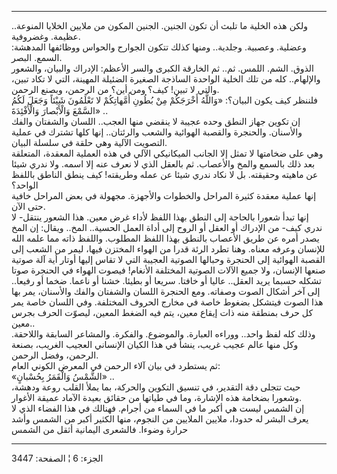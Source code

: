 ------------------------------------------------------------------------

ولكن هذه الخلية ما تلبث أن تكون الجنين. الجنين المكون من ملايين الخلايا
المنوعة.. عظيمة. وغضروفية.  
وعضلية. وعصبية. وجلدية.. ومنها كذلك تتكون الجوارح والحواس ووظائفها
المدهشة: السمع. البصر.  
الذوق. الشم. اللمس. ثم.. ثم الخارقة الكبرى والسر الأعظم: الإدراك
والبيان، والشعور والإلهام.. كله من تلك الخلية الواحدة الساذجة الصغيرة
الضئيلة المهينة، التي لا تكاد تبين، والتي لا تبين! كيف؟ ومن أين؟ من
الرحمن، وبصنع الرحمن.  
فلننظر كيف يكون البيان؟: «وَاللَّهُ أَخْرَجَكُمْ مِنْ بُطُونِ أُمَّهاتِكُمْ لا تَعْلَمُونَ شَيْئاً
وَجَعَلَ لَكُمُ السَّمْعَ وَالْأَبْصارَ وَالْأَفْئِدَةَ» ..  
إن تكوين جهاز النطق وحده عجيبة لا ينقضي منها العجب.. اللسان والشفتان
والفك والأسنان. والحنجرة والقصبة الهوائية والشعب والرئتان.. إنها كلها
تشترك في عملية التصويت الآلية وهي حلقة في سلسلة البيان.  
وهي على ضخامتها لا تمثل إلا الجانب الميكانيكي الآلي في هذه العملية
المعقدة، المتعلقة بعد ذلك بالسمع والمخ والأعصاب. ثم بالعقل الذي لا نعرف
عنه إلا اسمه. ولا ندري شيئا عن ماهيته وحقيقته. بل لا نكاد ندري شيئا عن
عمله وطريقته! كيف ينطق الناطق باللفظ الواحد؟  
إنها عملية معقدة كثيرة المراحل والخطوات والأجهزة. مجهولة في بعض المراحل
خافية حتى الآن.  
إنها تبدأ شعورا بالحاجة إلى النطق بهذا اللفظ لأداء غرض معين. هذا الشعور
ينتقل- لا ندري كيف- من الإدراك أو العقل أو الروح إلى أداة العمل الحسية..
المخ.. ويقال: إن المخ يصدر أمره عن طريق الأعصاب بالنطق بهذا اللفظ
المطلوب. واللفظ ذاته مما علمه الله للإنسان وعرفه معناه. وهنا تطرد الرئة
قدرا من الهواء المختزن فيها، ليمر من الشعب إلى القصبة الهوائية إلى
الحنجرة وحبالها الصوتية العجيبة التي لا تقاس إليها أوتار أية آلة صوتية
صنعها الإنسان، ولا جميع الآلات الصوتية المختلفة الأنغام! فيصوت الهواء في
الحنجرة صوتا تشكله حسبما يريد العقل.. عاليا أو خافتا. سريعا أو بطيئا.
خشنا أو ناعما. ضخما أو رفيعا.. إلى آخر أشكال الصوت وصفاته. ومع الحنجرة
اللسان والشفتان والفك والأسنان، يمر بها هذا الصوت فيتشكل بضغوط خاصة في
مخارج الحروف المختلفة. وفي اللسان خاصة يمر كل حرف بمنطقة منه ذات إيقاع
معين، يتم فيه الضغط المعين، ليصوّت الحرف بجرس معين..  
وذلك كله لفظ واحد.. ووراءه العبارة. والموضوع. والفكرة. والمشاعر السابقة
واللاحقة. وكل منها عالم عجيب غريب، ينشأ في هذا الكيان الإنساني العجيب
الغريب، بصنعة الرحمن، وفضل الرحمن.  
ثم يستطرد في بيان آلاء الرحمن في المعرض الكوني العام:  
«الشَّمْسُ وَالْقَمَرُ بِحُسْبانٍ» ..  
حيث تتجلى دقة التقدير، في تنسيق التكوين والحركة، بما يملأ القلب روعة
ودهشة، وشعورا بضخامة هذه الإشارة، وما في طياتها من حقائق بعيدة الآماد
عميقة الأغوار.  
إن الشمس ليست هي أكبر ما في السماء من أجرام. فهنالك في هذا الفضاء الذي
لا يعرف البشر له حدودا، ملايين الملايين من النجوم، منها الكثير أكبر من
الشمس وأشد حرارة وضوءا. فالشعرى اليمانية أثقل من الشمس

------------------------------------------------------------------------

الجزء: 6 ¦ الصفحة: 3447
